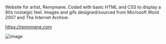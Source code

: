 Website for artist, Remymane. Coded with basic HTML and CSS to display a 90s nostalgic feel. 
Images and gifs designed/sourced from Microsoft Word 2007 and The Internet Archive.

https://remymane.com


![image](https://github.com/remysedlak/remymane/assets/66459507/af4ff8dd-debe-4f91-8144-bad5befb734e)
